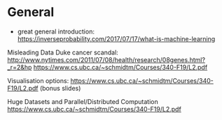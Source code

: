 # General
- great general introduction:
	https://inverseprobability.com/2017/07/17/what-is-machine-learning

Misleading Data 
Duke cancer scandal:
http://www.nytimes.com/2011/07/08/health/research/08genes.html?_r=2&hp
https://www.cs.ubc.ca/~schmidtm/Courses/340-F19/L2.pdf

Visualisation options:
https://www.cs.ubc.ca/~schmidtm/Courses/340-F19/L2.pdf (bonus slides)

Huge Datasets and Parallel/Distributed Computation
https://www.cs.ubc.ca/~schmidtm/Courses/340-F19/L2.pdf 